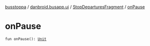 [busstoppa](../../index.md) / [danbroid.busapp.ui](../index.md) / [StopDeparturesFragment](index.md) / [onPause](./on-pause.md)

# onPause

`fun onPause(): `[`Unit`](https://kotlinlang.org/api/latest/jvm/stdlib/kotlin/-unit/index.html)